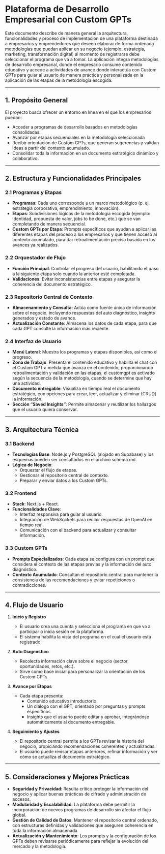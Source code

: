 # Plataforma de Desarrollo Empresarial con Custom GPTs

Este documento describe de manera general la arquitectura, funcionalidades y proceso de implementación de una plataforma destinada a empresarios y emprendedores que deseen elaborar de forma ordenada metodologías que puedan aplicar en su negocio (ejemplo: estrategia, marketing, transformación digital) al momento de registrarse debe seleccionar el programa que va a tomar. La aplicación integra metodologías de desarrollo empresarial, donde el empresario consume contenido educativo y accede a actividades de avance donde interactúa con Custom GPTs para guiar al usuario de manera práctica y personalizada en la aplicación de las etapas de la metodología escogida.

---

## 1. Propósito General

El proyecto busca ofrecer un entorno en línea en el que los empresarios puedan:
- Acceder a programas de desarrollo basados en metodologías consolidadas.
- Avanzar por etapas secuenciales en la metodología seleccionada
- Recibir orientación de Custom GPTs, que generan sugerencias y validan ideas a partir del contexto acumulado.
- Consolidar toda la información en un documento estratégico dinámico y colaborativo.

---

## 2. Estructura y Funcionalidades Principales

### 2.1 Programas y Etapas
- **Programas**: Cada uno corresponde a un marco metodológico (p. ej. estrategia corporativa, emprendimiento, innovación).
- **Etapas**: Subdivisiones lógicas de la metodología escogida (ejemplo: identidad, propuesta de valor, jobs to be done, etc.) que se van completando de manera secuencial.
- **Custom GPTs por Etapa**: Prompts específicos que ayudan a aplicar las diferentes etapas del proceso a los empresarios y que tienen acceso al contexto acumulado, para dar retroalimentación precisa basada en los avances ya realizados.

### 2.2 Orquestador de Flujo
- **Función Principal**: Controlar el progreso del usuario, habilitando el paso a la siguiente etapa solo cuando la anterior esté completada.
- **Validaciones**: Evitar inconsistencias entre etapas y asegurar la coherencia del documento estratégico.

### 2.3 Repositorio Central de Contexto
- **Almacenamiento y Consulta**: Actúa como fuente única de información sobre el negocio, incluyendo respuestas del auto diagnóstico, insights generados y estado de avance.
- **Actualización Constante**: Almacena los datos de cada etapa, para que cada GPT consulte la información más reciente.

### 2.4 Interfaz de Usuario
- **Menú Lateral**: Muestra los programas y etapas disponibles, así como el progreso.
- **Zona de Trabajo**: Presenta el contenido educativo y habilita el chat con el Custom GPT a metida que avanza en el contenido, proporcionando retroalimentación y validación en las etapas, el customgpt es activado según la secuencia de la metodología, cuando se determine que hay una actividad.
- **Documento entregable**: Visualiza en tiempo real el documento estratégico, con opciones para crear, leer, actualizar y eliminar (CRUD) la información.
- **Sección “Saved Insights”**: Permite almacenar y reutilizar los hallazgos que el usuario quiera conservar.

---

## 3. Arquitectura Técnica

### 3.1 Backend
- **Tecnologías Base**: Node.js y PostgreSQL (alojado en Supabase) y los esquemas pueden ser consultados en el archivo schema.md.
- **Lógica de Negocio**:
  - Orquestar el flujo de etapas.
  - Gestionar el repositorio central de contexto.
  - Preparar y enviar datos a los Custom GPTs.

### 3.2 Frontend
- **Stack**: Next.js + React.
- **Funcionalidades Clave**:
  - Interfaz responsiva para guiar al usuario.
  - Integración de WebSockets para recibir respuestas de OpenAI en tiempo real.
  - Comunicación con el backend para actualizar y consultar información.

### 3.3 Custom GPTs
- **Prompts Especializados**: Cada etapa se configura con un prompt que considera el contexto de las etapas previas y la información del auto diagnóstico.
- **Contexto Acumulado**: Consultan el repositorio central para mantener la consistencia de las recomendaciones y evitar repeticiones o contradicciones.

---

## 4. Flujo de Usuario

1. **Inicio y Registro**  
   - El usuario crea una cuenta y selecciona el programa en que va a participar o inicia sesión en la plataforma.
   - El sistema habilita la vista del programa en el cual el usuario está registrado

2. **Auto Diagnóstico**  
   - Recolecta información clave sobre el negocio (sector, oportunidades, retos, etc.).
   - Sirve como base inicial para personalizar la orientación de los Custom GPTs.

3. **Avance por Etapas**  
   - Cada etapa presenta:
     - Contenido educativo introductorio.
     - Un diálogo con el GPT, orientado por preguntas y prompts específicos.
     - Insights que el usuario puede editar y aprobar, integrándose automáticamente al documento entregable.

4. **Seguimiento y Ajustes**  
   - El repositorio central permite a los GPTs revisar la historia del negocio, propiciando recomendaciones coherentes y actualizadas.
   - El usuario puede revisar etapas anteriores, refinar información y ver cómo se actualiza el documento estratégico.


---

## 5. Consideraciones y Mejores Prácticas

- **Seguridad y Privacidad**: Resulta crítico proteger la información del negocio y aplicar buenas prácticas de cifrado y administración de accesos.
- **Modularidad y Escalabilidad**: La plataforma debe permitir la incorporación de nuevos programas de desarrollo sin afectar el flujo global.
- **Gestión de Calidad de Datos**: Mantener el repositorio central ordenado, con estructuras definidas y validaciones que aseguren coherencia en toda la información almacenada.
- **Actualización y Mantenimiento**: Los prompts y la configuración de los GPTs deben revisarse periódicamente para reflejar la evolución del mercado y la metodología.
